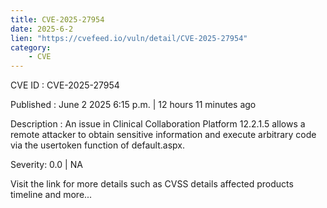 ```yaml
---
title: CVE-2025-27954
date: 2025-6-2
lien: "https://cvefeed.io/vuln/detail/CVE-2025-27954"
category:
    - CVE
---
```


CVE ID : CVE-2025-27954

Published :  June 2
2025
6:15 p.m. | 12 hours
11 minutes ago

Description : An issue in Clinical Collaboration Platform 12.2.1.5 allows a remote attacker to obtain sensitive information and execute arbitrary code via the usertoken function of default.aspx.

Severity: 0.0 | NA

Visit the link for more details
such as CVSS details
affected products
timeline
and more...
